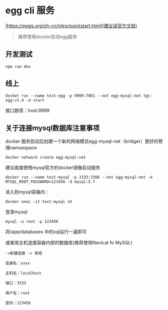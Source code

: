 # egg cli 服务

[https://eggjs.org/zh-cn/intro/quickstart.html](建议读官方文档)

>推荐使用docker启动egg服务

## 开发测试

```npm run dev```

## 线上

```docker run --name test-egg -p 9999:7001 --net egg-mysql-net tgc-egg:v1.4 -d start```

接口路径：host:9999

## 关于连接mysql数据库注意事项

docker 服务启动后创建一个新的网络模式egg-mysql-net（bridger）更好的管理namsespace
```
docker network create egg-mysql-net
```


建议直接使用mysql官方的docker镜像启动服务
```
docker run --name test-mysql -p 3333:3306 --net egg-mysql-net -e MYSQL_ROOT_PASSWORD=123456 -d mysql:5.7
```
进入到mysql容器内：

```docker exec -it test-mysql sh```

登录mysql:

```mysql -u root -p 123456```


将/app/databases 中的sql运行一遍即可

或者用主机连接容器内部的数据库(推荐使用Navicat fo MySQL)

```
->新建连接 -> 常规

连接名：xxxx

主机名：localhost

端口：3333

用户名：root

密码：123456
```
